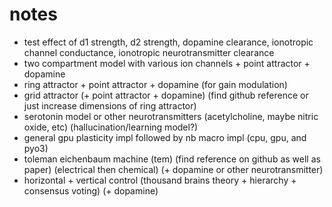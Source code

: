 # notes

- test effect of d1 strength, d2 strength, dopamine clearance, ionotropic channel conductance, ionotropic neurotransmitter clearance
- two compartment model with various ion channels + point attractor + dopamine
- ring attractor + point attractor + dopamine (for gain modulation)
- grid attractor (+ point attractor + dopamine) (find github reference or just increase dimensions of ring attractor)
- serotonin model or other neurotransmitters (acetylcholine, maybe nitric oxide, etc) (hallucination/learning model?)
- general gpu plasticity impl followed by nb macro impl (cpu, gpu, and pyo3)
- toleman eichenbaum machine (tem) (find reference on github as well as paper) (electrical then chemical) (+ dopamine or other neurotransmitter)
- horizontal + vertical control (thousand brains theory + hierarchy + consensus voting) (+ dopamine)
